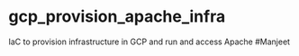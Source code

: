 # gcp_provision_apache_infra
IaC to provision infrastructure in GCP and run and access Apache
#Manjeet

